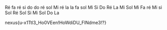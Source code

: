 Ré fa ré si do do ré sol
Mi ré la la fa sol Mi Si
Do Ré La Mi Sol Mi Fa ré
Mi si Sol Ré Sol Si Mi Sol 
Do La


nexus{u-x1Ttl3_Ho0VEen!HoWdiDU_FINdme3!?}